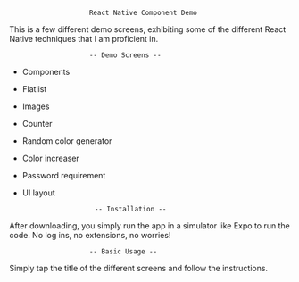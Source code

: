                         React Native Component Demo

This is a few different demo screens, exhibiting some of the different React Native techniques that I am proficient in.


                        -- Demo Screens --

- Components
- Flatlist
- Images
- Counter
- Random color generator
- Color increaser
- Password requirement
- UI layout

                        -- Installation --

After downloading, you simply run the app in a simulator like Expo to run the code. No log ins, no extensions, no worries!

                        -- Basic Usage --

Simply tap the title of the different screens and follow the instructions.

